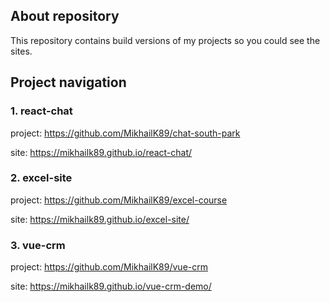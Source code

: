 ## About repository

This repository contains build versions of my projects so you could see the sites.

## Project navigation

### 1. react-chat

project: https://github.com/MikhailK89/chat-south-park

site: https://mikhailk89.github.io/react-chat/

### 2. excel-site

project: https://github.com/MikhailK89/excel-course

site: https://mikhailk89.github.io/excel-site/

### 3. vue-crm

project: https://github.com/MikhailK89/vue-crm

site: https://mikhailk89.github.io/vue-crm-demo/
